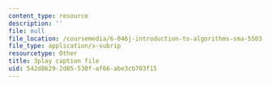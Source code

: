 ```yaml
---
content_type: resource
description: ''
file: null
file_location: /coursemedia/6-046j-introduction-to-algorithms-sma-5503-fall-2005/542d86292d85530faf66abe3cb703f15_0VqawRl3Xzs.vtt
file_type: application/x-subrip
resourcetype: Other
title: 3play caption file
uid: 542d8629-2d85-530f-af66-abe3cb703f15
---
```

